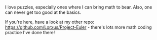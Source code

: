 I love puzzles, especially ones where I can bring math to bear. Also, one can never get too good at the basics.

If you're here, have a look at my other repo: https://github.com/Lorxus/Project-Euler - there's lots more math coding practice I've done there!
